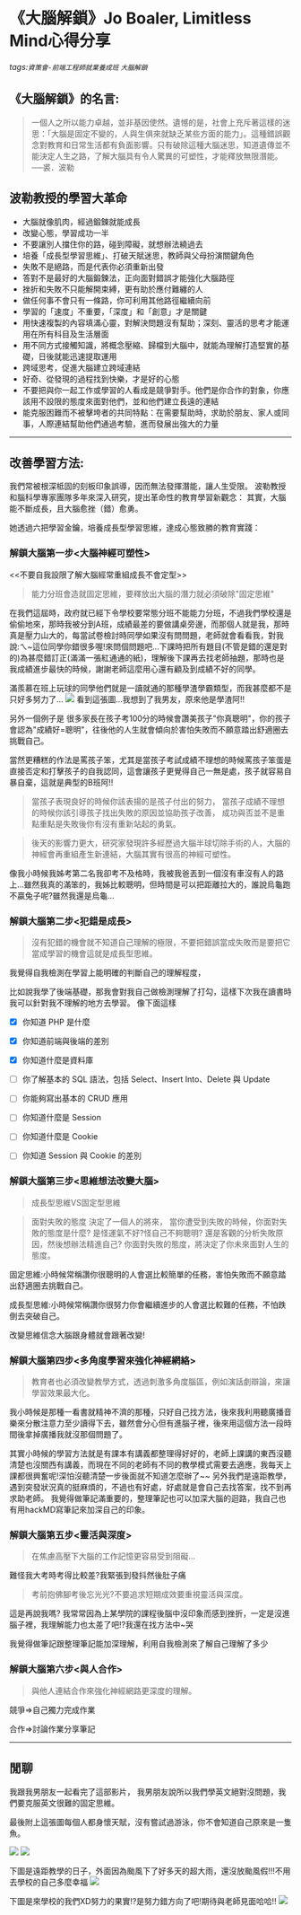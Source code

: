# 《大腦解鎖》Jo Boaler, Limitless Mind心得分享
###### tags:`資策會-前端工程師就業養成班` `大腦解鎖`

## 《大腦解鎖》的名言:
> 一個人之所以能力卓越，並非基因使然。遺憾的是，社會上充斥著這樣的迷思：「大腦是固定不變的，人與生俱來就缺乏某些方面的能力」。這種錯誤觀念對教育和日常生活都有負面影響。只有破除這種大腦迷思，知道遺傳並不能決定人生之路，了解大腦具有令人驚異的可塑性，才能釋放無限潛能。──裘．波勒


## 波勒教授的學習大革命
* 大腦就像肌肉，經過鍛鍊就能成長
* 改變心態，學習成功一半
* 不要讓別人擋住你的路，碰到障礙，就想辦法繞過去
* 培養「成長型學習思維」、打破天賦迷思，教師與父母扮演關鍵角色
* 失敗不是絕路，而是代表你必須重新出發
* 答對不是最好的大腦鍛鍊法，正向面對錯誤才能強化大腦路徑
* 挫折和失敗不只能解開束縛，更有助於應付難纏的人
* 做任何事不會只有一條路，你可利用其他路徑繼續向前
* 學習的「速度」不重要，「深度」和「創意」才是關鍵
* 用快速複製的內容填滿心靈，對解決問題沒有幫助；深刻、靈活的思考才能運用在所有科目及生活層面
* 用不同方式接觸知識，將概念壓縮、歸檔到大腦中，就能為理解打造堅實的基礎，日後就能迅速提取運用
* 跨域思考，促進大腦建立跨域連結
* 好奇、從發現的過程找到快樂，才是好的心態
* 不要把與你一起工作或學習的人看成是競爭對手。他們是你合作的對象，你應該用不設限的態度來面對他們，並和他們建立長遠的連結
* 能克服困難而不被擊垮者的共同特點：在需要幫助時，求助於朋友、家人或同事，人際連結幫助他們通過考驗，進而發展出強大的力量


---

## 改善學習方法:
我們常被根深柢固的刻板印象誤導，因而無法發揮潛能，讓人生受限。
波勒教授和腦科學專家團隊多年來深入研究，提出革命性的教育學習新觀念：
其實，大腦能不斷成長，且大腦愈挫（錯）愈勇。

她透過六把學習金鑰，培養成長型學習思維，達成心態致勝的教育實踐：
### 解鎖大腦第一步<大腦神經可塑性>
<<不要自我設限了解大腦經常重組成長不會定型>>
> 能力分班會造就固定思維，要釋放出大腦的潛力就必須破除"固定思維"

在我們這屆時，政府就已經下令學校要常態分班不能能力分班，不過我們學校還是偷偷地來，那時我被分到A班，成績最差的要做講桌旁邊，而那個人就是我，那時真是壓力山大的，每當試卷檢討時同學如果沒有問問題，老師就會看看我，對我說:ㄟ~這位同學你錯很多喔!來問個問題吧...下課時把所有題目(不管是錯的還是對的)為甚麼錯訂正(滿滿一張紅通通的紙)，理解後下課再去找老師抽題，那時也是我成績進步最快的時候，謝謝老師這麼用心還有顧及到成績不好的同學。

滿羨慕在班上玩球的同學他們就是一讀就通的那種學渣學霸類型，而我甚麼都不是只好多努力了...
![](https://i.imgur.com/L9vBUvb.png)
看到這張圖...我想到了我男友，原來他是學渣阿!!

另外一個例子是
很多家長在孩子考100分的時候會讚美孩子"你真聰明"，你的孩子會認為"成績好=聰明"，往後他的人生就會傾向於害怕失敗而不願意踏出舒適圈去挑戰自己。

當然更糟糕的作法是罵孩子笨，尤其是當孩子考試成績不理想的時候罵孩子笨蛋是直接否定和打擊孩子的自我認同，這會讓孩子更覺得自己一無是處，孩子就容易自暴自棄，這就是典型的B班阿!!

> 當孩子表現良好的時候你該表揚的是孩子付出的努力，
> 當孩子成績不理想的時候你該引導孩子找出失敗的原因並協助孩子改善，
> 成功與否並不是重點重點是失敗後你有沒有重新站起的勇氣。

> 後天的影響力更大，研究家發現許多經歷過大腦半球切除手術的人，大腦的神經會再重組產生新連結，大腦其實有很高的神經可塑性。

像我小時候我姊考第二名我卻考不及格時，我被我爸丟到一個沒有車沒有人的路上...雖然我真的滿笨的，我姊比較聰明，但時間是可以把距離拉大的，誰說烏龜跑不贏兔子呢?雖然我還是烏龜...

### 解鎖大腦第二步<犯錯是成長>
> 沒有犯錯的機會就不知道自己理解的極限，不要把錯誤當成失敗而是要把它當成學習的機會這就是成長型思維。

我覺得自我檢測在學習上能明確的判斷自己的理解程度，

比如說我學了後端基礎，那我會對我自己做檢測理解了打勾，這樣下次我在讀書時我可以針對我不理解的地方去學習。
像下面這樣
- [x] 你知道 PHP 是什麼
- [x] 你知道前端與後端的差別
- [x] 你知道什麼是資料庫
- [ ] 你了解基本的 SQL 語法，包括 Select、Insert Into、Delete 與 Update
- [ ] 你能夠寫出基本的 CRUD 應用
- [ ] 你知道什麼是 Session
- [ ] 你知道什麼是 Cookie
- [ ] 你知道 Session 與 Cookie 的差別


### 解鎖大腦第三步<思維想法改變大腦>
> 成長型思維VS固定型思維

> 面對失敗的態度 決定了一個人的將來，
> 當你遭受到失敗的時候，你面對失敗的態度是什麼?
> 是怪運氣不好?怪自己不夠聰明?
> 還是客觀的分析失敗原因，然後想辦法精進自己?
> 你面對失敗的態度，將決定了你未來面對人生的態度。
> 

固定思維:小時候常稱讚你很聰明的人會選比較簡單的任務，害怕失敗而不願意踏出舒適圈去挑戰自己。

成長型思維:小時候常稱讚你很努力你會繼續進步的人會選比較難的任務，不怕跌倒去突破自己。

改變思維信念大腦跟身體就會跟著改變!



### 解鎖大腦第四步<多角度學習來強化神經網絡>
> 教育者也必須改變教學方式，透過刺激多角度腦區，例如演話劇辯論，來讓學習效果最大化。
> 
我小時候是那種一看書就精神不濟的那種，只好自己找方法，後來我利用聽廣播音樂來分散注意力至少讀得下去，雖然會分心但有進腦子裡，後來用這個方法一段時間後拿掉廣播我就沒那個問題了。

其實小時候的學習方法就是有課本有講義都整理得好好的，老師上課講的東西沒聽清楚也沒關西有講義，而現在不同的老師有不同的教學模式需要去適應，我每天上課都很興奮呢!深怕沒聽清楚一步後面就不知道怎麼辦了~~
另外我們是遠距教學，遇到突發狀況真的挺麻煩的，不過也有好處，好處就是會自己去找答案，找不到再求助老師。
我覺得做筆記滿重要的，整理筆記也可以加深大腦的迴路，我自己也有用hackMD寫筆記來加深自己的印象。

### 解鎖大腦第五步<靈活與深度>
> 在焦慮高壓下大腦的工作記憶更容易受到阻礙...
> 
難怪我大考時考得比較差?我緊張到發抖然後肚子痛

> 考前抱佛腳考後忘光光?不要追求短期成效要重視靈活與深度。

這是再說我嗎?
我常常因為上某學院的課程後腦中沒印象而感到挫折，一定是沒進腦子裡，我理解能力也太差了吧!?我還在找方法中~哭

我覺得做筆記跟整理筆記能加深理解，利用自我檢測來了解自己理解了多少

### 解鎖大腦第六步<與人合作>
> 與他人連結合作來強化神經網路更深度的理解。

競爭=>自己獨力完成作業

合作=>討論作業分享筆記


---
## 閒聊
我跟我男朋友一起看完了這部影片，
我男朋友說所以我們學英文絕對沒問題，我們要克服英文很難的固定思維。

最後附上這張圖每個人都身懷天賦，沒有嘗試過游泳，你不會知道自己原來是一隻魚。

![](https://i.imgur.com/Qr7MEEh.png)
![](https://i.imgur.com/vZbI2E9.png)

下圖是遠距教學的日子，外面因為颱風下了好多天的超大雨，還沒放颱風假!!!不用去學校的自己多麼幸福
![](https://i.imgur.com/uEEos6M.png)

下圖是來學校的我們XD努力的果實!?是努力錯方向了吧!期待與老師見面哈哈!!
![](https://i.imgur.com/0IvMFMO.png)